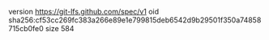 version https://git-lfs.github.com/spec/v1
oid sha256:cf53cc269fc383a266e89e1e799815deb6542d9b29501f350a74858715cb0fe0
size 584
